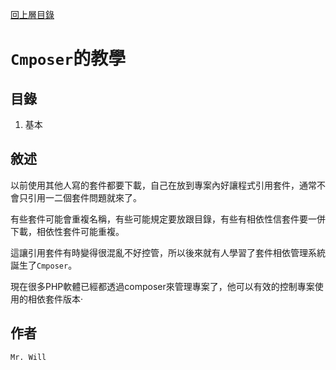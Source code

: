 [回上層目錄](../README.md)

# `Cmposer`的教學

## **目錄**
01. 基本

## **敘述**
以前使用其他人寫的套件都要下載，自己在放到專案內好讓程式引用套件，通常不會只引用一二個套件問題就來了。

有些套件可能會重複名稱，有些可能規定要放跟目錄，有些有相依性信套件要一併下載，相依性套件可能重複。

這讓引用套件有時變得很混亂不好控管，所以後來就有人學習了套件相依管理系統誕生了`Cmposer`。

現在很多PHP軟體已經都透過composer來管理專案了，他可以有效的控制專案使用的相依套件版本‧

## **作者**
`Mr. Will`

